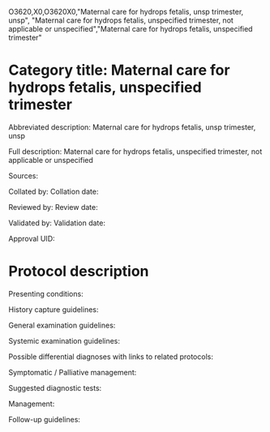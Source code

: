 O3620,X0,O3620X0,"Maternal care for hydrops fetalis, unsp trimester, unsp", "Maternal care for hydrops fetalis, unspecified trimester, not applicable or unspecified","Maternal care for hydrops fetalis, unspecified trimester"
# Category title: Maternal care for hydrops fetalis, unspecified trimester

Abbreviated description: Maternal care for hydrops fetalis, unsp trimester, unsp

Full description: Maternal care for hydrops fetalis, unspecified trimester, not applicable or unspecified

Sources:

Collated by:
Collation date:

Reviewed by:
Review date:

Validated by:
Validation date:

Approval UID:

# Protocol description

Presenting conditions:

History capture guidelines:

General examination guidelines:

Systemic examination guidelines:

Possible differential diagnoses with links to related protocols:

Symptomatic / Palliative management:

Suggested diagnostic tests:

Management:

Follow-up guidelines:
